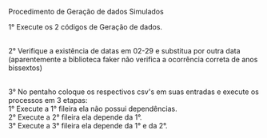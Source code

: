 Procedimento de Geração de dados Simulados

1° Execute os 2 códigos de Geração de dados.<br><br>

2° Verifique a existência de datas em 02-29 e substitua por outra data <br>
	(aparentemente a biblioteca faker não verifica a ocorrência correta de anos bissextos)<br><br>
	
3° No pentaho coloque os respectivos csv's em suas entradas e execute os processos em 3 etapas:<br>
	1° Execute a 1° fileira ela não possui dependências.<br>
	2° Execute a 2° fileira ela depende da 1°.<br>
	3° Execute a 3° fileira ela depende da 1° e da 2°.<br>
